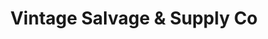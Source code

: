 ---
title: "Vintage Salvage & Supply Co"
url: /lynbrook/vintage-salvage-and-supply-co/
shop: furniture
---